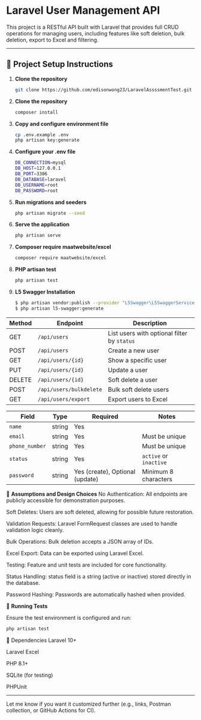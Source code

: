 # Laravel User Management API

This project is a RESTful API built with Laravel that provides full CRUD operations for managing users, including features like soft deletion, bulk deletion, export to Excel and filtering.

---

## 🚀 Project Setup Instructions

1. **Clone the repository**
   ```bash
   git clone https://github.com/edisonwong23/LaravelAssssmentTest.git

2. **Clone the repository**
   ```bash
   composer install  
3. **Copy and configure environment file**  
   ```bash
   cp .env.example .env  
   php artisan key:generate
4. **Configure your .env file**
      ```bash
   DB_CONNECTION=mysql
   DB_HOST=127.0.0.1
   DB_PORT=3306
   DB_DATABASE=laravel
   DB_USERNAME=root
   DB_PASSWORD=root
5. **Run migrations and seeders**
   ```bash
   php artisan migrate --seed  
6. **Serve the application**
   ```bash
   php artisan serve  

7. **Composer require maatwebsite/excel**
   ```bash
   composer require maatwebsite/excel  
8. **PHP artisan test**
    ```bash
    php artisan test
9. **L5 Swagger Installation**
    ```bash
    $ php artisan vendor:publish --provider "L5Swagger\L5SwaggerServiceProvider"
    $ php artisan l5-swagger:generate
| Method | Endpoint                | Description                                 |
| ------ | ----------------------- | ------------------------------------------- |
| GET    | `/api/users`            | List users with optional filter by `status` |
| POST   | `/api/users`            | Create a new user                           |
| GET    | `/api/users/{id}`       | Show a specific user                        |
| PUT    | `/api/users/{id}`       | Update a user                               |
| DELETE | `/api/users/{id}`       | Soft delete a user                          |
| POST   | `/api/users/bulkdelete` | Bulk soft delete users                      |
| GET    | `/api/users/export`     | Export users to Excel                       |


| Field          | Type   | Required                        | Notes                  |
| -------------- | ------ | ------------------------------- | ---------------------- |
| `name`         | string | Yes                             |                        |
| `email`        | string | Yes                             | Must be unique         |
| `phone_number` | string | Yes                             | Must be unique         |
| `status`       | string | Yes                             | `active` or `inactive` |
| `password`     | string | Yes (create), Optional (update) | Minimum 8 characters   |


📂 **Assumptions and Design Choices**
No Authentication: All endpoints are publicly accessible for demonstration purposes.

Soft Deletes: Users are soft deleted, allowing for possible future restoration.

Validation Requests: Laravel FormRequest classes are used to handle validation logic cleanly.

Bulk Operations: Bulk deletion accepts a JSON array of IDs.

Excel Export: Data can be exported using Laravel Excel.

Testing: Feature and unit tests are included for core functionality.

Status Handling: status field is a string (active or inactive) stored directly in the database.

Password Hashing: Passwords are automatically hashed when provided.

🧪 **Running Tests**

Ensure the test environment is configured and run:
```bash
php artisan test
```
📎 Dependencies
Laravel 10+

Laravel Excel

PHP 8.1+

SQLite (for testing)

PHPUnit


---

Let me know if you want it customized further (e.g., links, Postman collection, or GitHub Actions for CI).
